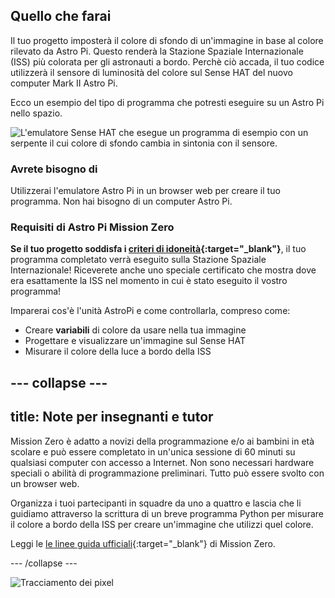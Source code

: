## Quello che farai

Il tuo progetto imposterà il colore di sfondo di un'immagine in base al colore rilevato da Astro Pi. Questo renderà la Stazione Spaziale Internazionale (ISS) più colorata per gli astronauti a bordo. Perchè ciò accada, il tuo codice utilizzerà il sensore di luminosità del colore sul Sense HAT del nuovo computer Mark II Astro Pi.

Ecco un esempio del tipo di programma che potresti eseguire su un Astro Pi nello spazio.

![L'emulatore Sense HAT che esegue un programma di esempio con un serpente il cui colore di sfondo cambia in sintonia con il sensore.](images/finished.gif)

### Avrete bisogno di

Utilizzerai l'emulatore Astro Pi in un browser web per creare il tuo programma. Non hai bisogno di un computer Astro Pi.

### Requisiti di Astro Pi Mission Zero

**Se il tuo progetto soddisfa i [criteri di idoneità](https://astro-pi.org/it/mission-zero/eligibility){:target="_blank"}**, il tuo programma completato verrà eseguito sulla Stazione Spaziale Internazionale! Riceverete anche uno speciale certificato che mostra dove era esattamente la ISS nel momento in cui è stato eseguito il vostro programma!

Imparerai cos'è l'unità AstroPi e come controllarla, compreso come:
+ Creare **variabili** di colore da usare nella tua immagine
+ Progettare e visualizzare un'immagine sul Sense HAT
+ Misurare il colore della luce a bordo della ISS

--- collapse ---
---
title: Note per insegnanti e tutor
---

Mission Zero è adatto a novizi della programmazione e/o ai bambini in età scolare e può essere completato in un'unica sessione di 60 minuti su qualsiasi computer con accesso a Internet. Non sono necessari hardware speciali o abilità di programmazione preliminari. Tutto può essere svolto con un browser web.

Organizza i tuoi partecipanti in squadre da uno a quattro e lascia che li guidiamo attraverso la scrittura di un breve programma Python per misurare il colore a bordo della ISS per creare un'immagine che utilizzi quel colore.

Leggi le [le linee guida ufficiali](https://astro-pi.org/mission-zero/guidelines){:target="_blank"} di Mission Zero.

--- /collapse ---

![Tracciamento dei pixel](https://code.org/api/hour/begin_raspberrypi_astropi.png)
